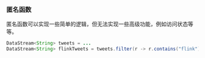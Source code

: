 ### 匿名函数

匿名函数可以实现一些简单的逻辑，但无法实现一些高级功能，例如访问状态等等。

```java
DataStream<String> tweets = ...
DataStream<String> flinkTweets = tweets.filter(r -> r.contains("flink"));
```